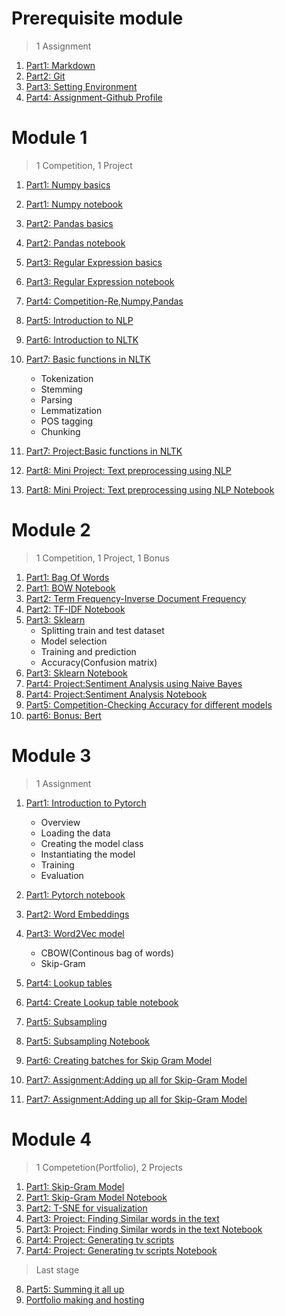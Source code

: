 # Prerequisite module

> 1 Assignment

1. [Part1: Markdown](Part1-markdown.md)
2. [Part2: Git](Part2-git.md)
3. [Part3: Setting Environment](Part3-env.md)
4. [Part4: Assignment-Github Profile](Part4-ass.md)


# Module 1

> 1 Competition, 1 Project 

1. [Part1: Numpy basics](Part1-numpy.md)
2. [Part1: Numpy notebook](Part1-numpy.ipynb)
3. [Part2: Pandas basics](Part2-pandas.md)
4. [Part2: Pandas notebook](Part2-pandas.ipynb)
5. [Part3: Regular Expression basics](Part3-Re.md)
4. [Part3: Regular Expression notebook](Part3-Re.ipynb)
6. [Part4: Competition-Re,Numpy,Pandas](Part4-Competition-Re&Numpy&Pandas.md)
7. [Part5: Introduction to NLP](Part5-NLP.md)
8. [Part6: Introduction to NLTK](Part6-NLTK.md)
9. [Part7: Basic functions in NLTK](Part7-NLTK_basics.md)
   * Tokenization
   * Stemming
   * Parsing
   * Lemmatization
   * POS tagging
   * Chunking
  

10. [Part7: Project:Basic functions in NLTK](Part7-NLTK_basics.ipynb)
11. [Part8: Mini Project: Text preprocessing using NLP](Part8-Text_pre.md)
12. [Part8: Mini Project: Text preprocessing using NLP Notebook](Part8-Text_pre.ipynb)


# Module 2

> 1 Competition, 1 Project, 1 Bonus

1. [Part1: Bag Of Words](Part1-BOW.md)
2. [Part1: BOW Notebook](Part1-BOW.ipynb)
3. [Part2: Term Frequency-Inverse Document Frequency ](Part2-TF-IDF.md)
4. [Part2: TF-IDF Notebook](Part2-TF-IDF.ipynb)
5. [Part3: Sklearn](Part3-Sklearn.md)
   * Splitting train and test dataset
   * Model selection
   * Training and prediction
   * Accuracy(Confusion matrix)
6. [Part3: Sklearn Notebook](Part3-Sklearn.ipynb)
7. [Part4: Project:Sentiment Analysis using Naive Bayes ](Part4-Sentiment.md)
8. [Part4: Project:Sentiment Analysis Notebook](Part4-Sentiment.ipynb)
9. [Part5: Competition-Checking Accuracy for different models](Part5-Competetion-Accuracy.md)  
10. [part6: Bonus: Bert](Part6-Bonus-bert.md)  

# Module 3

> 1 Assignment
1. [Part1: Introduction to Pytorch](Part1-pytorch.md)
   * Overview
   * Loading the data
   * Creating the model class
   * Instantiating the model
   * Training 
   * Evaluation

2. [Part1: Pytorch notebook](Part1-pytorch.ipynb)
3. [Part2: Word Embeddings](Part2-Word_Embed.md)
4. [Part3: Word2Vec model](Part3-Word_2_Vec.md)
   * CBOW(Continous bag of words)
   * Skip-Gram
5. [Part4: Lookup tables](Part3-lookup.md)
6. [Part4: Create Lookup table notebook](Part3-lookup.ipynb)
7. [Part5: Subsampling](Part5-subsampling.md)
8. [Part5: Subsampling Notebook](Part5-subsampling.ipynb)
9. [Part6: Creating batches for Skip Gram Model](Part6-batches.md)
10. [Part7: Assignment:Adding up all for Skip-Gram Model](Part7-assignment-skip_gram.md)
11. [Part7: Assignment:Adding up all for Skip-Gram Model](Part7-assignment-skip_gram.ipynb)

 

# Module 4

> 1 Competetion(Portfolio), 2 Projects 

1. [Part1: Skip-Gram Model](Part1-Skip_Gram.md)
2. [Part1: Skip-Gram Model Notebook](Part1-Skip_Gram.ipynb)
3. [Part2: T-SNE for visualization](Part2-T-SNE.md)
4. [Part3: Project: Finding Similar words in the text](Part2-similar.md)
5. [Part3: Project: Finding Similar words in the text Notebook](Part2-similar.ipynb)
6. [Part4: Project: Generating tv scripts](Part4-Gen_script.md)
7. [Part4: Project: Generating tv scripts Notebook](Part4-Gen_script.ipynb)


>Last stage
8. [Part5: Summing it all up](Part5-final.md)
9. [Portfolio making and hosting](Part6-port.md)


